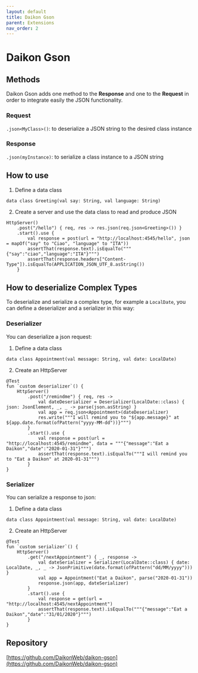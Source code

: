 ```yaml
---
layout: default
title: Daikon Gson
parent: Extensions
nav_order: 2
---
```


# Daikon Gson

## Methods
Daikon Gson adds one method to the **Response** and one to the **Request** in order to integrate easily the JSON functionality.

### Request
`.json<MyClass>()`: to deserialize a JSON string to the desired class instance

### Response
`.json(myInstance)`: to serialize a class instance to a JSON string

## How to use
1. Define a data class
```
data class Greeting(val say: String, val language: String)
```

2. Create a server and use the data class to read and produce JSON
```
HttpServer()
    .post("/hello") { req, res -> res.json(req.json<Greeting>()) }
    .start().use {
        val response = post(url = "http://localhost:4545/hello", json = mapOf("say" to "Ciao", "language" to "ITA"))
        assertThat(response.text).isEqualTo("""{"say":"ciao","language":"ITA"}""")
        assertThat(response.headers["Content-Type"]).isEqualTo(APPLICATION_JSON_UTF_8.asString())
    }
```

## How to deserialize Complex Types
To deserialize and serialize a complex type, for example a `LocalDate`, you can define a deserializer and a serializer in this way:

### Deserializer
You can deserialize a json request:

1. Define a data class
```
data class Appointment(val message: String, val date: LocalDate)
```

2. Create an HttpServer
```
@Test
fun `custom deserializer`() {
    HttpServer()
        .post("/remindme") { req, res ->
            val dateDeserializer = Deserializer(LocalDate::class) { json: JsonElement, _, _ -> parse(json.asString) }
            val app = req.json<Appointment>(dateDeserializer)
            res.write("""I will remind you to "${app.message}" at ${app.date.format(ofPattern("yyyy-MM-dd"))}""")
        }
        .start().use {
            val response = post(url = "http://localhost:4545/remindme", data = """{"message":"Eat a Daikon","date":"2020-01-31"}""")
            assertThat(response.text).isEqualTo("""I will remind you to "Eat a Daikon" at 2020-01-31""")
        }
}
```

### Serializer
You can serialize a response to json:

1. Define a data class
```
data class Appointment(val message: String, val date: LocalDate)
```

2. Create an HttpServer
```
@Test
fun `custom serializer`() {
    HttpServer()
        .get("/nextAppointment") { _, response ->
            val dateSerializer = Serializer(LocalDate::class) { date: LocalDate, _, _ -> JsonPrimitive(date.format(ofPattern("dd/MM/yyyy"))) }
            val app = Appointment("Eat a Daikon", parse("2020-01-31"))
            response.json(app, dateSerializer)
        }
        .start().use {
            val response = get(url = "http://localhost:4545/nextAppointment")
            assertThat(response.text).isEqualTo("""{"message":"Eat a Daikon","date":"31/01/2020"}""")
        }
}
```

## Repository
[https://github.com/DaikonWeb/daikon-gson](https://github.com/DaikonWeb/daikon-gson)
